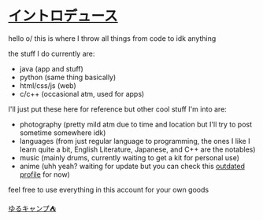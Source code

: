 # [イントロデュース](https://github.com/GusDira12/GusDira12)
hello o/ this is where I throw all things from code to idk anything

the stuff I do currently are:
- java (app and stuff)
- python (same thing basically)
- html/css/js (web)
- c/c++ (occasional atm, used for apps)

I'll just put these here for reference but other cool stuff I'm into are:
- photography (pretty mild atm due to time and location but I'll try to post sometime somewhere idk)
- languages (from just regular language to programming, the ones I like I learn quite a bit, English Literature, Japanese, and C++ are the notables)
- music (mainly drums, currently waiting to get a kit for personal use)
- anime (uhh yeah? waiting for update but you can check this [outdated profile](https://myanimelist.net/profile/GusDira12) for now)

feel free to use everything in this account for your own goods

[ゆるキャンプ⛺️](https://yurucamp.jp/)